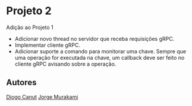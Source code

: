# Projeto 2
Adição ao Projeto 1

* Adicionar novo thread no servidor que receba requisições gRPC.
* Implementar cliente gRPC.
* Adicionar suporte a comando para monitorar uma chave. Sempre que uma operação for executada na chave, um callback deve ser feito no cliente gRPC avisando sobre a operação.

## Autores
[Diogo Canut](https://github.com/diogocanut)
[Jorge Murakami](https://github.com/jchami)